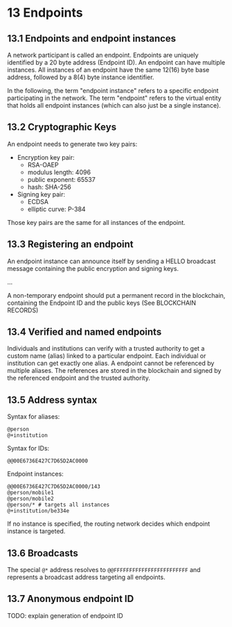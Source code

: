 # 13 Endpoints

## 13.1 Endpoints and endpoint instances

A network participant is called an endpoint. Endpoints are uniquely identified
by a 20 byte address (Endpoint ID). An endpoint can have multiple instances. All
instances of an endpoint have the same 12(16) byte base address, followed by a
8(4) byte instance identifier.

In the following, the term "endpoint instance" refers to a specific endpoint
participating in the network. The term "endpoint" refers to the virtual entity
that holds all endpoint instances (which can also just be a single instance).

## 13.2 Cryptographic Keys

An endpoint needs to generate two key pairs:

- Encryption key pair:
  - RSA-OAEP
  - modulus length: 4096
  - public exponent: 65537
  - hash: SHA-256
- Signing key pair:
  - ECDSA
  - elliptic curve: P-384

Those key pairs are the same for all instances of the endpoint.

## 13.3 Registering an endpoint

An endpoint instance can announce itself by sending a HELLO broadcast message
containing the public encryption and signing keys.

...

A non-temporary endpoint should put a permanent record in the blockchain,
containing the Endpoint ID and the public keys (See BLOCKCHAIN RECORDS)

## 13.4 Verified and named endpoints

Individuals and institutions can verify with a trusted authority to get a custom
name (alias) linked to a particular endpoint. Each individual or institution can
get exactly one alias. A endpoint cannot be referenced by multiple aliases. The
references are stored in the blockchain and signed by the referenced endpoint
and the trusted authority.

## 13.5 Address syntax

Syntax for aliases:

```datex
@person
@+institution
```

Syntax for IDs:

```datex
@@00E6736E427C7D65D2AC0000
```

Endpoint instances:

```datex
@@00E6736E427C7D65D2AC0000/143
@person/mobile1
@person/mobile2
@person/* # targets all instances
@+institution/be334e
```

If no instance is specified, the routing network decides which endpoint instance
is targeted.

## 13.6 Broadcasts

The special `@*` address resolves to `@@FFFFFFFFFFFFFFFFFFFFFFFF` and represents
a broadcast address targeting all endpoints.

## 13.7 Anonymous endpoint ID

TODO: explain generation of endpoint ID
